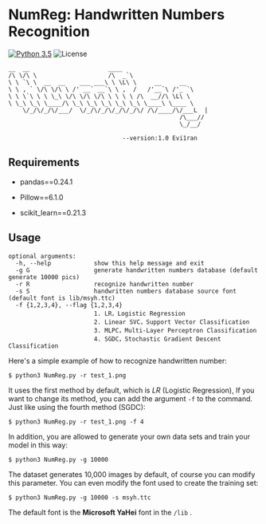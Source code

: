 # NumReg: Handwritten Numbers Recognition
[![Python 3.5](https://img.shields.io/badge/python-3.5-yellow.svg)](https://www.python.org/) ![License](https://img.shields.io/badge/license-MIT-blue.svg)

    __  __                      ____
    /\ \/\ \                    /\  _`\
    \ \ `\ \  __  __    ___ ___\ \ \L\ \     __     __
    \ \ , ` \/\ \/\ \ /' __` __`\ \ ,  /   /'__`\ /'_ `\
    \ \ \`\ \ \ \_\ \/\ \/\ \/\ \ \ \ \ /\  __//\ \L\ \
    \ \_\ \_\ \____/\ \_\ \_\ \_\ \_\ \_\ \____\ \____ \
        \/_/\/_/\/___/  \/_/\/_/\/_/\/_/\/ /\/____/\/___L  |
                                                    /\___//
                                                    \_/__/
    
                                    --version:1.0 Evi1ran


Requirements
------------------------------------------------------------------

- pandas==0.24.1

- Pillow==6.1.0

- scikit_learn==0.21.3

  


Usage
---
```
optional arguments:
  -h, --help            show this help message and exit
  -g G                  generate handwritten numbers database (default generate 10000 pics)
  -r R                  recognize handwritten number
  -s S                  handwritten numbers database source font (default font is lib/msyh.ttc)
  -f {1,2,3,4}, --flag {1,2,3,4}
                        1. LR，Logistic Regression
                        2. Linear SVC，Support Vector Classification
                        3. MLPC，Multi-Layer Perceptron Classification
                        4. SGDC，Stochastic Gradient Descent Classification
```



Here's a simple example of how to recognize handwritten number:

```
$ python3 NumReg.py -r test_1.png  
```

It uses the first method by default, which is *LR* (Logistic Regression), If you want to change its method, you can add the argument `-f` to the command. Just like using the fourth method (SGDC):

```
$ python3 NumReg.py -r test_1.png -f 4
```



In addition, you are allowed to generate your own data sets and train your model in this way:

```
$ python3 NumReg.py -g 10000
```

The dataset generates 10,000 images by default, of course you can modify this parameter. You can even modify the font used to create the training set:

```
$ python3 NumReg.py -g 10000 -s msyh.ttc
```

The default font is the **Microsoft YaHei** font in the  `/lib` .

